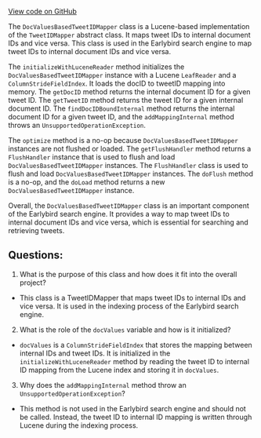 [View code on GitHub](https://github.com/misbahsy/the-algorithm/src/java/com/twitter/search/earlybird/index/DocValuesBasedTweetIDMapper.java)

The `DocValuesBasedTweetIDMapper` class is a Lucene-based implementation of the `TweetIDMapper` abstract class. It maps tweet IDs to internal document IDs and vice versa. This class is used in the Earlybird search engine to map tweet IDs to internal document IDs and vice versa. 

The `initializeWithLuceneReader` method initializes the `DocValuesBasedTweetIDMapper` instance with a Lucene `LeafReader` and a `ColumnStrideFieldIndex`. It loads the docID to tweetID mapping into memory. The `getDocID` method returns the internal document ID for a given tweet ID. The `getTweetID` method returns the tweet ID for a given internal document ID. The `findDocIDBoundInternal` method returns the internal document ID for a given tweet ID, and the `addMappingInternal` method throws an `UnsupportedOperationException`. 

The `optimize` method is a no-op because `DocValuesBasedTweetIDMapper` instances are not flushed or loaded. The `getFlushHandler` method returns a `FlushHandler` instance that is used to flush and load `DocValuesBasedTweetIDMapper` instances. The `FlushHandler` class is used to flush and load `DocValuesBasedTweetIDMapper` instances. The `doFlush` method is a no-op, and the `doLoad` method returns a new `DocValuesBasedTweetIDMapper` instance. 

Overall, the `DocValuesBasedTweetIDMapper` class is an important component of the Earlybird search engine. It provides a way to map tweet IDs to internal document IDs and vice versa, which is essential for searching and retrieving tweets.
## Questions: 
 1. What is the purpose of this class and how does it fit into the overall project?
- This class is a TweetIDMapper that maps tweet IDs to internal IDs and vice versa. It is used in the indexing process of the Earlybird search engine.
2. What is the role of the `docValues` variable and how is it initialized?
- `docValues` is a `ColumnStrideFieldIndex` that stores the mapping between internal IDs and tweet IDs. It is initialized in the `initializeWithLuceneReader` method by reading the tweet ID to internal ID mapping from the Lucene index and storing it in `docValues`.
3. Why does the `addMappingInternal` method throw an `UnsupportedOperationException`?
- This method is not used in the Earlybird search engine and should not be called. Instead, the tweet ID to internal ID mapping is written through Lucene during the indexing process.